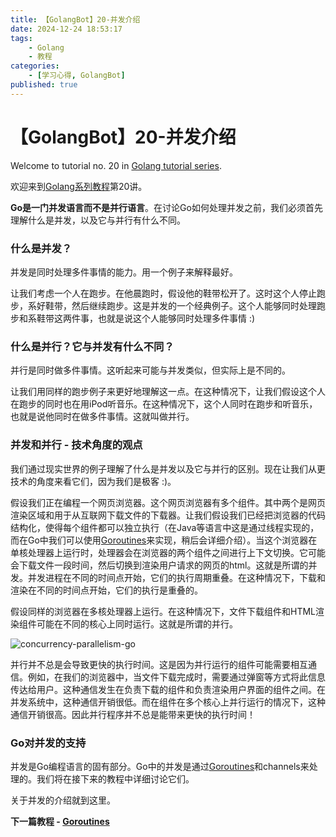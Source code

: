 ```yaml
---
title: 【GolangBot】20-并发介绍
date: 2024-12-24 18:53:17
tags: 
    - Golang
    - 教程
categories:
    - [学习心得, GolangBot]
published: true
---
```


# 【GolangBot】20-并发介绍

Welcome to tutorial no. 20 in [Golang tutorial series](https://golangbot.com/learn-golang-series/).

欢迎来到[Golang系列教程](../golangbot/)第20讲。



**Go是一门并发语言而不是并行语言**。在讨论Go如何处理并发之前，我们必须首先理解什么是并发，以及它与并行有什么不同。

### 什么是并发？

并发是同时处理多件事情的能力。用一个例子来解释最好。

让我们考虑一个人在跑步。在他晨跑时，假设他的鞋带松开了。这时这个人停止跑步，系好鞋带，然后继续跑步。这是并发的一个经典例子。这个人能够同时处理跑步和系鞋带这两件事，也就是说这个人能够同时处理多件事情 :)

### 什么是并行？它与并发有什么不同？

并行是同时做多件事情。这听起来可能与并发类似，但实际上是不同的。

让我们用同样的跑步例子来更好地理解这一点。在这种情况下，让我们假设这个人在跑步的同时也在用iPod听音乐。在这种情况下，这个人同时在跑步和听音乐，也就是说他同时在做多件事情。这就叫做并行。

### 并发和并行 - 技术角度的观点

我们通过现实世界的例子理解了什么是并发以及它与并行的区别。现在让我们从更技术的角度来看它们，因为我们是极客 :)。

假设我们正在编程一个网页浏览器。这个网页浏览器有多个组件。其中两个是网页渲染区域和用于从互联网下载文件的下载器。让我们假设我们已经把浏览器的代码结构化，使得每个组件都可以独立执行（在Java等语言中这是通过线程实现的，而在Go中我们可以使用[Goroutines](../【GolangBot】21-Goroutines)来实现，稍后会详细介绍）。当这个浏览器在单核处理器上运行时，处理器会在浏览器的两个组件之间进行上下文切换。它可能会下载文件一段时间，然后切换到渲染用户请求的网页的html。这就是所谓的并发。并发进程在不同的时间点开始，它们的执行周期重叠。在这种情况下，下载和渲染在不同的时间点开始，它们的执行是重叠的。

假设同样的浏览器在多核处理器上运行。在这种情况下，文件下载组件和HTML渲染组件可能在不同的核心上同时运行。这就是所谓的并行。

![concurrency-parallelism-go](https://golangbot.com/content/images/2017/06/concurrency-parallelism-copy.png)

并行并不总是会导致更快的执行时间。这是因为并行运行的组件可能需要相互通信。例如，在我们的浏览器中，当文件下载完成时，需要通过弹窗等方式将此信息传达给用户。这种通信发生在负责下载的组件和负责渲染用户界面的组件之间。在并发系统中，这种通信开销很低。而在组件在多个核心上并行运行的情况下，这种通信开销很高。因此并行程序并不总是能带来更快的执行时间！

### Go对并发的支持

并发是Go编程语言的固有部分。Go中的并发是通过[Goroutines](../【GolangBot】21-Goroutines)和channels来处理的。我们将在接下来的教程中详细讨论它们。

关于并发的介绍就到这里。


**下一篇教程 - [Goroutines](https://golangbot.com/goroutines/)**
